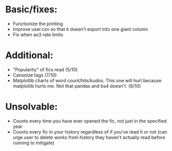 # Basic/fixes:
* Functionize the printing
* Improve user.csv so that it doesn't export into one giant column
* Fix when ao3 rate limits

# Additional:
* "Popularity" of fics read (5/10)
* Canonize tags (7/10)
* Matplotlib charts of word count/hits/kudos. This one will hurt because matplotlib hurts me. Not that pandas and bs4 doesn't. (6/10)

# Unsolvable:
* Counts every time you have ever opened the fic, not just in the specified year
* Counts every fic in your history regardless of if you've read it or not (can urge user to delete works from history they haven't actually read before running to mitigate)
